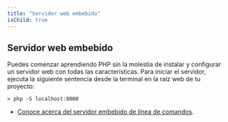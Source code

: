 ```yaml
---
title: "Servidor web embebido"
isChild: true
---
```

## Servidor web embebido

Puedes comenzar aprendiendo PHP sin la molestia de instalar y configurar un servidor web
con todas las características. Para iniciar el servidor, ejecuta la siguiente sentencia
desde la terminal en la raíz web de tu proyecto:

    > php -S localhost:8000

* [Conoce acerca del servidor embebido de línea de comandos][cli-server].

[cli-server]: http://www.php.net/manual/es/features.commandline.webserver.php